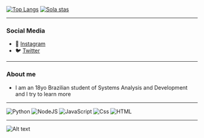 [![Top Langs](https://github-readme-stats.vercel.app/api/top-langs/?username=LeonardoSola&theme=great-gatsby)](https://github.com/anuraghazra/github-readme-stats)
[![Sola stas](https://github-readme-stats.vercel.app/api?username=LeonardoSola&show_icons=true&theme=great-gatsby)](https://github.com/anuraghazra/github-readme-stats)

---

### Social Media

- 📸 [Instagram](https://instagram.com/leor315)
- 🐦 [Twitter](https://twitter.com/Reis_Sola)


---


### About me

- I am an 18yo Brazilian student of Systems Analysis and Development and I try to learn more


---

<p>
  <img alt="Python" src="https://img.shields.io/badge/python%20-%2314354C.svg?&style=for-the-badge&logo=python&logoColor=yellow"/>
  <img alt="NodeJS" src="https://img.shields.io/badge/node.js%20-%2343853D.svg?&style=for-the-badge&logo=node.js&logoColor=white"/>
  <img alt="JavaScript" src="https://img.shields.io/badge/JavaScript-F7DF1E?logo=javascript&logoColor=white&style=for-the-badge" />
  <img alt="Css" src="https://img.shields.io/badge/CSS-1572B6?logo=css3&logoColor=white&style=for-the-badge" />
  <img alt="HTML" src="https://img.shields.io/badge/HTML-E34F26?logo=html5&logoColor=white&style=for-the-badge" />
</p>

---


![Alt text](./assets/gif.gif)



<!--- ReiSola --->
